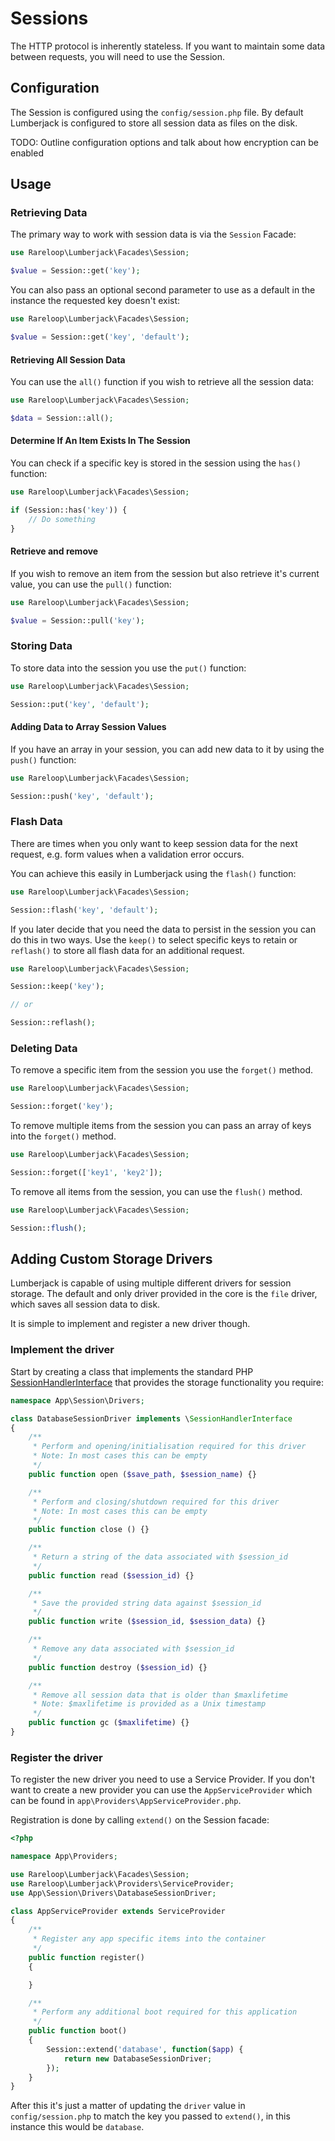 # Sessions

The HTTP protocol is inherently stateless. If you want to maintain some data between requests, you will need to use the Session.

## Configuration

The Session is configured using the `config/session.php` file. By default Lumberjack is configured to store all session data as files on the disk.

TODO: Outline configuration options and talk about how encryption can be enabled

## Usage

### Retrieving Data

The primary way to work with session data is via the `Session` Facade:

```php
use Rareloop\Lumberjack\Facades\Session;

$value = Session::get('key');
```

You can also pass an optional second parameter to use as a default in the instance the requested key doesn't exist:

```php
use Rareloop\Lumberjack\Facades\Session;

$value = Session::get('key', 'default');
```

#### Retrieving All Session Data

You can use the `all()` function if you wish to retrieve all the session data:

```php
use Rareloop\Lumberjack\Facades\Session;

$data = Session::all();
```

#### Determine If An Item Exists In The Session

You can check if a specific key is stored in the session using the `has()` function:

```php
use Rareloop\Lumberjack\Facades\Session;

if (Session::has('key')) {
    // Do something
}
```

#### Retrieve and remove

If you wish to remove an item from the session but also retrieve it's current value, you can use the `pull()` function:

```php
use Rareloop\Lumberjack\Facades\Session;

$value = Session::pull('key');
```

### Storing Data

To store data into the session you use the `put()` function:

```php
use Rareloop\Lumberjack\Facades\Session;

Session::put('key', 'default');
```

#### Adding Data to Array Session Values

If you have an array in your session, you can add new data to it by using the `push()` function:

```php
use Rareloop\Lumberjack\Facades\Session;

Session::push('key', 'default');
```

### Flash Data

There are times when you only want to keep session data for the next request, e.g. form values when a validation error occurs.

You can achieve this easily in Lumberjack using the `flash()` function:

```php
use Rareloop\Lumberjack\Facades\Session;

Session::flash('key', 'default');
```

If you later decide that you need the data to persist in the session you can do this in two ways. Use the `keep()` to select specific keys to retain or `reflash()` to store all flash data for an additional request.

```php
use Rareloop\Lumberjack\Facades\Session;

Session::keep('key');

// or

Session::reflash();
```

### Deleting Data

To remove a specific item from the session you use the `forget()` method.

```php
use Rareloop\Lumberjack\Facades\Session;

Session::forget('key');
```

To remove multiple items from the session you can pass an array of keys into the `forget()` method.

```php
use Rareloop\Lumberjack\Facades\Session;

Session::forget(['key1', 'key2']);
```

To remove all items from the session, you can use the `flush()` method.

```php
use Rareloop\Lumberjack\Facades\Session;

Session::flush();
```

## Adding Custom Storage Drivers

Lumberjack is capable of using multiple different drivers for session storage. The default and only driver provided in the core is the `file` driver, which saves all session data to disk.

It is simple to implement and register a new driver though.

### Implement the driver

Start by creating a class that implements the standard PHP [SessionHandlerInterface](http://php.net/manual/en/class.sessionhandlerinterface.php) that provides the storage functionality you require:

```php
namespace App\Session\Drivers;

class DatabaseSessionDriver implements \SessionHandlerInterface
{
    /**
     * Perform and opening/initialisation required for this driver
     * Note: In most cases this can be empty
     */
    public function open ($save_path, $session_name) {}

    /**
     * Perform and closing/shutdown required for this driver
     * Note: In most cases this can be empty
     */
    public function close () {}

    /**
     * Return a string of the data associated with $session_id
     */
    public function read ($session_id) {}

    /**
     * Save the provided string data against $session_id
     */
    public function write ($session_id, $session_data) {}

    /**
     * Remove any data associated with $session_id
     */
    public function destroy ($session_id) {}

    /**
     * Remove all session data that is older than $maxlifetime
     * Note: $maxlifetime is provided as a Unix timestamp
     */
    public function gc ($maxlifetime) {}
}
```

### Register the driver

To register the new driver you need to use a Service Provider. If you don't want to create a new provider you can use the `AppServiceProvider` which can be found in `app\Providers\AppServiceProvider.php`.

Registration is done by calling `extend()` on the Session facade:

```php
<?php

namespace App\Providers;

use Rareloop\Lumberjack\Facades\Session;
use Rareloop\Lumberjack\Providers\ServiceProvider;
use App\Session\Drivers\DatabaseSessionDriver;

class AppServiceProvider extends ServiceProvider
{
    /**
     * Register any app specific items into the container
     */
    public function register()
    {

    }

    /**
     * Perform any additional boot required for this application
     */
    public function boot()
    {
        Session::extend('database', function($app) {
            return new DatabaseSessionDriver;
        });
    }
}
```

After this it's just a matter of updating the `driver` value in `config/session.php` to match the key you passed to `extend()`, in this instance this would be `database`.

